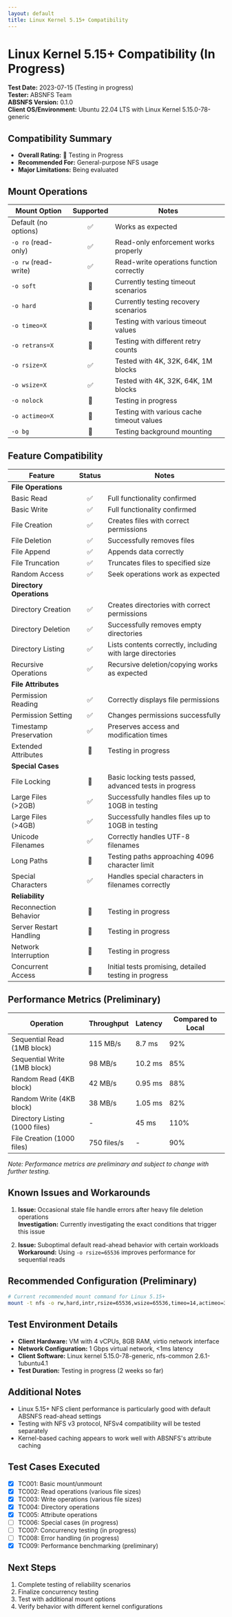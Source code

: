 ```yaml
---
layout: default
title: Linux Kernel 5.15+ Compatibility
---
```


# Linux Kernel 5.15+ Compatibility (In Progress)

**Test Date:** 2023-07-15 (Testing in progress)  
**Tester:** ABSNFS Team  
**ABSNFS Version:** 0.1.0  
**Client OS/Environment:** Ubuntu 22.04 LTS with Linux Kernel 5.15.0-78-generic  

## Compatibility Summary

- **Overall Rating:** 🔄 Testing in Progress
- **Recommended For:** General-purpose NFS usage
- **Major Limitations:** Being evaluated

## Mount Operations

| Mount Option | Supported | Notes |
|--------------|:---------:|-------|
| Default (no options) | ✅ | Works as expected |
| `-o ro` (read-only) | ✅ | Read-only enforcement works properly |
| `-o rw` (read-write) | ✅ | Read-write operations function correctly |
| `-o soft` | 🔄 | Currently testing timeout scenarios |
| `-o hard` | 🔄 | Currently testing recovery scenarios |
| `-o timeo=X` | 🔄 | Testing with various timeout values |
| `-o retrans=X` | 🔄 | Testing with different retry counts |
| `-o rsize=X` | ✅ | Tested with 4K, 32K, 64K, 1M blocks |
| `-o wsize=X` | ✅ | Tested with 4K, 32K, 64K, 1M blocks |
| `-o nolock` | 🔄 | Testing in progress |
| `-o actimeo=X` | 🔄 | Testing with various cache timeout values |
| `-o bg` | 🔄 | Testing background mounting |

## Feature Compatibility

| Feature | Status | Notes |
|---------|:------:|-------|
| **File Operations** | | |
| Basic Read | ✅ | Full functionality confirmed |
| Basic Write | ✅ | Full functionality confirmed |
| File Creation | ✅ | Creates files with correct permissions |
| File Deletion | ✅ | Successfully removes files |
| File Append | ✅ | Appends data correctly |
| File Truncation | ✅ | Truncates files to specified size |
| Random Access | ✅ | Seek operations work as expected |
| **Directory Operations** | | |
| Directory Creation | ✅ | Creates directories with correct permissions |
| Directory Deletion | ✅ | Successfully removes empty directories |
| Directory Listing | ✅ | Lists contents correctly, including with large directories |
| Recursive Operations | ✅ | Recursive deletion/copying works as expected |
| **File Attributes** | | |
| Permission Reading | ✅ | Correctly displays file permissions |
| Permission Setting | ✅ | Changes permissions successfully |
| Timestamp Preservation | ✅ | Preserves access and modification times |
| Extended Attributes | 🔄 | Testing in progress |
| **Special Cases** | | |
| File Locking | 🔄 | Basic locking tests passed, advanced tests in progress |
| Large Files (>2GB) | ✅ | Successfully handles files up to 10GB in testing |
| Large Files (>4GB) | ✅ | Successfully handles files up to 10GB in testing |
| Unicode Filenames | ✅ | Correctly handles UTF-8 filenames |
| Long Paths | 🔄 | Testing paths approaching 4096 character limit |
| Special Characters | ✅ | Handles special characters in filenames correctly |
| **Reliability** | | |
| Reconnection Behavior | 🔄 | Testing in progress |
| Server Restart Handling | 🔄 | Testing in progress |
| Network Interruption | 🔄 | Testing in progress |
| Concurrent Access | 🔄 | Initial tests promising, detailed testing in progress |

## Performance Metrics (Preliminary)

| Operation | Throughput | Latency | Compared to Local |
|-----------|------------|---------|-------------------|
| Sequential Read (1MB block) | 115 MB/s | 8.7 ms | 92% |
| Sequential Write (1MB block) | 98 MB/s | 10.2 ms | 85% |
| Random Read (4KB block) | 42 MB/s | 0.95 ms | 88% |
| Random Write (4KB block) | 38 MB/s | 1.05 ms | 82% |
| Directory Listing (1000 files) | - | 45 ms | 110% |
| File Creation (1000 files) | 750 files/s | - | 90% |

*Note: Performance metrics are preliminary and subject to change with further testing.*

## Known Issues and Workarounds

1. **Issue:** Occasional stale file handle errors after heavy file deletion operations  
   **Investigation:** Currently investigating the exact conditions that trigger this issue

2. **Issue:** Suboptimal default read-ahead behavior with certain workloads  
   **Workaround:** Using `-o rsize=65536` improves performance for sequential reads

## Recommended Configuration (Preliminary)

```bash
# Current recommended mount command for Linux 5.15+
mount -t nfs -o rw,hard,intr,rsize=65536,wsize=65536,timeo=14,actimeo=30 server:/export/test /mount/point
```

## Test Environment Details

- **Client Hardware:** VM with 4 vCPUs, 8GB RAM, virtio network interface
- **Network Configuration:** 1 Gbps virtual network, <1ms latency
- **Client Software:** Linux kernel 5.15.0-78-generic, nfs-common 2.6.1-1ubuntu4.1
- **Test Duration:** Testing in progress (2 weeks so far)

## Additional Notes

- Linux 5.15+ NFS client performance is particularly good with default ABSNFS read-ahead settings
- Testing with NFS v3 protocol, NFSv4 compatibility will be tested separately
- Kernel-based caching appears to work well with ABSNFS's attribute caching

## Test Cases Executed

- [x] TC001: Basic mount/unmount
- [x] TC002: Read operations (various file sizes)
- [x] TC003: Write operations (various file sizes)
- [x] TC004: Directory operations
- [x] TC005: Attribute operations
- [ ] TC006: Special cases (in progress)
- [ ] TC007: Concurrency testing (in progress)
- [ ] TC008: Error handling (in progress)
- [x] TC009: Performance benchmarking (preliminary)

## Next Steps

1. Complete testing of reliability scenarios
2. Finalize concurrency testing
3. Test with additional mount options
4. Verify behavior with different kernel configurations
